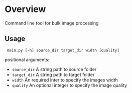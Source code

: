 # Overview

Command line tool for bulk image processing 

## Usage

` main.py [-h] source_dir target_dir width [quality]`

positional arguments:
* `source_dir`  A string path to source folder
* `target_dir`  A string path to target folder
* `width`       An required inter to specify the images width
* `quality`     An optional integer to specify the image quality

